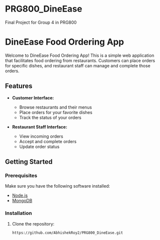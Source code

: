 # PRG800_DineEase
Final Project for Group 4 in PRG800

# DineEase Food Ordering App

Welcome to DineEase Food Ordering App! This is a simple web application that facilitates food ordering from restaurants. Customers can place orders for specific dishes, and restaurant staff can manage and complete those orders.

## Features

- **Customer Interface:**
  - Browse restaurants and their menus
  - Place orders for your favorite dishes
  - Track the status of your orders

- **Restaurant Staff Interface:**
  - View incoming orders
  - Accept and complete orders
  - Update order status

## Getting Started

### Prerequisites

Make sure you have the following software installed:

- [Node.js](https://nodejs.org/)
- [MongoDB](https://www.mongodb.com/)

### Installation

1. Clone the repository:

   ```bash
   https://github.com/AbhishekRoy2/PRG800_DineEase.git

